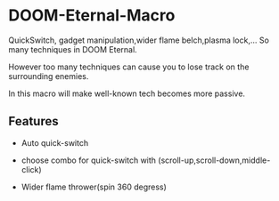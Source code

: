 # DOOM-Eternal-Macro
QuickSwitch, gadget manipulation,wider flame belch,plasma lock,... So many techniques in DOOM Eternal.

However too many techniques can cause you to lose track on the surrounding enemies.

In this macro will make well-known tech becomes more passive.




## Features
- Auto quick-switch

- choose combo for quick-switch with (scroll-up,scroll-down,middle-click)

- Wider flame thrower(spin 360 degress)
    